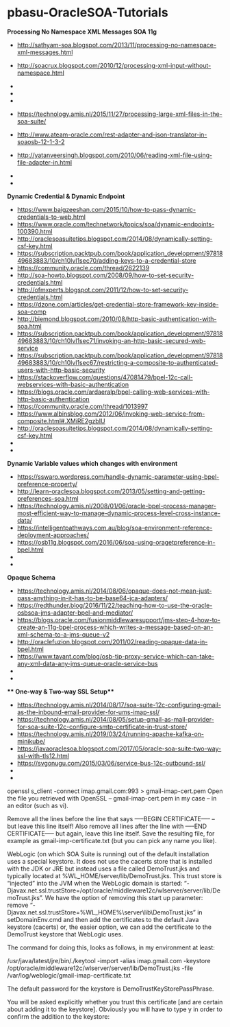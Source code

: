 # pbasu-OracleSOA-Tutorials

__**Processing No Namespace XML Messages SOA 11g**__
* http://sathyam-soa.blogspot.com/2013/11/processing-no-namespace-xml-messages.html
* http://soacrux.blogspot.com/2010/12/processing-xml-input-without-namespace.html
* 
* 
* 

* https://technology.amis.nl/2015/11/27/processing-large-xml-files-in-the-soa-suite/
* http://www.ateam-oracle.com/rest-adapter-and-json-translator-in-soaosb-12-1-3-2
* http://yatanveersingh.blogspot.com/2010/06/reading-xml-file-using-file-adapter-in.html
* 
* 

__**Dynamic Credential & Dynamic Endpoint**__
* https://www.baigzeeshan.com/2015/10/how-to-pass-dynamic-credentials-to-web.html
* https://www.oracle.com/technetwork/topics/soa/dynamic-endpoints-100390.html
* http://oraclesoasuitetips.blogspot.com/2014/08/dynamically-setting-csf-key.html
* https://subscription.packtpub.com/book/application_development/9781849683883/10/ch10lvl1sec70/adding-keys-to-a-credential-store
* https://community.oracle.com/thread/2622139
* http://soa-howto.blogspot.com/2008/09/how-to-set-security-credentials.html
* http://ofmxperts.blogspot.com/2011/12/how-to-set-security-credentials.html
* https://dzone.com/articles/get-credential-store-framework-key-inside-soa-comp
* http://biemond.blogspot.com/2010/08/http-basic-authentication-with-soa.html
* https://subscription.packtpub.com/book/application_development/9781849683883/10/ch10lvl1sec71/invoking-an-http-basic-secured-web-service
* https://subscription.packtpub.com/book/application_development/9781849683883/10/ch10lvl1sec67/restricting-a-composite-to-authenticated-users-with-http-basic-security
* https://stackoverflow.com/questions/47081479/bpel-12c-call-webservices-with-basic-authentication
* https://blogs.oracle.com/ardaeralp/bpel-calling-web-services-with-http-basic-authentication
* https://community.oracle.com/thread/1013997
* https://www.albinsblog.com/2012/06/invoking-web-service-from-composite.html#.XMiRE2gzbIU
* http://oraclesoasuitetips.blogspot.com/2014/08/dynamically-setting-csf-key.html
* 
* 

__**Dynamic Variable values which changes with environment**__
* https://sswaro.wordpress.com/handle-dynamic-parameter-using-bpel-preference-property/
* http://learn-oraclesoa.blogspot.com/2013/05/setting-and-getting-preferences-soa.html
* https://technology.amis.nl/2008/01/06/oracle-bpel-process-manager-most-efficient-way-to-manage-dynamic-process-level-cross-instance-data/
* https://intelligentpathways.com.au/blog/soa-environment-reference-deployment-approaches/
* https://osb11g.blogspot.com/2016/06/soa-using-oragetpreference-in-bpel.html
* 
* 

__**Opaque Schema**__
* https://technology.amis.nl/2014/08/06/opaque-does-not-mean-just-pass-anything-in-it-has-to-be-base64-jca-adapters/
* https://redthunder.blog/2016/11/22/teaching-how-to-use-the-oracle-osbsoa-jms-adapter-bpel-and-mediator/
* https://blogs.oracle.com/fusionmiddlewaresupport/jms-step-4-how-to-create-an-11g-bpel-process-which-writes-a-message-based-on-an-xml-schema-to-a-jms-queue-v2
* http://oraclefuzion.blogspot.com/2011/02/reading-opaque-data-in-bpel.html
* https://www.tavant.com/blog/osb-tip-proxy-service-which-can-take-any-xml-data-any-jms-queue-oracle-service-bus
* 
* 

__** One-way & Two-way SSL Setup**__
* https://technology.amis.nl/2014/08/17/soa-suite-12c-configuring-gmail-as-the-inbound-email-provider-for-ums-imap-ssl/
* https://technology.amis.nl/2014/08/05/setup-gmail-as-mail-provider-for-soa-suite-12c-configure-smtp-certificate-in-trust-store/
* https://technology.amis.nl/2019/03/24/running-apache-kafka-on-minikube/
* https://javaoraclesoa.blogspot.com/2017/05/oracle-soa-suite-two-way-ssl-with-tls12.html
* https://svgonugu.com/2015/03/06/service-bus-12c-outbound-ssl/
* 
* 
openssl s_client -connect imap.gmail.com:993 > gmail-imap-cert.pem
Open the file you retrieved with OpenSSL – gmail-imap-cert.pem in my case – in an editor (such as vi).

Remove all the lines before the line that says —–BEGIN CERTIFICATE—– – but leave this line itself! Also remove all lines after the line with —–END CERTIFICATE—– but again, leave this line itself. Save the resulting file, for example as gmail-imp-certificate.txt (but you can pick any name you like).

WebLogic (on which SOA Suite is running) out of the default installation uses a special keystore. It does not use the cacerts store that is installed with the JDK or JRE but instead uses a file called DemoTrust.jks and typically located at %WL_HOME/server/lib/DemoTrust.jks. This trust store is “injected” into the JVM when the WebLogic domain is started: “-Djavax.net.ssl.trustStore=/opt/oracle/middleware12c/wlserver/server/lib/DemoTrust.jks”. We have the option of removing this start up parameter: remove “-Djavax.net.ssl.trustStore=%WL_HOME%\server\lib\DemoTrust.jks” in setDomainEnv.cmd  and then add the certificates to the default Java keystore (cacerts) or, the easier option, we can add the certificate to the DemoTrust keystore that WebLogic uses.

The command for doing this, looks as follows, in my environment at least:

/usr/java/latest/jre/bin/./keytool -import -alias imap.gmail.com -keystore /opt/oracle/middleware12c/wlserver/server/lib/DemoTrust.jks -file /var/log/weblogic/gmail-imap-certificate.txt


The default password for the keystore is DemoTrustKeyStorePassPhrase.

You will be asked explicitly whether you trust this certificate [and are certain about adding it to the keystore]. Obviously you will have to type y in order to confirm the addition to the keystore:



